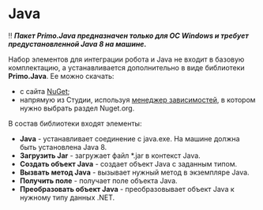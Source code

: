 # Java 
:bangbang: ***Пакет **Primo.Java** предназначен только для ОС Windows и требует предустановленной Java 8 на машине.***

Набор элементов для интеграции робота и Java не входит в базовую комплектацию, а устанавливается дополнительно в виде библиотеки **Primo.Java**. Ее можно скачать:
* с сайта [NuGet](https://www.nuget.org/packages/Primo.Java);
* напрямую из Студии, используя [менеджер зависимостей](https://docs.primo-rpa.ru/primo-rpa/primo-studio/projects/manage-dependencies#menedzher-zavisimostei), в котором нужно выбрать раздел Nuget.org.

В состав библиотеки входят элементы:
* **Java** - устанавливает соединение с java.exe. На машине должна быть установлена Java 8.
*  **Загрузить Jar** - загружает файл \*.jar в контекст Java.
*  **Создать объект Java** - создает объект Java с заданным типом.
*  **Вызвать метод Java** - вызывает нужный метод в экземпляре Java.
*  **Получить поле** - получает поле объекта Java.
*  **Преобразовать объект Java** -  преобразовывает объект Java к нужному типу данных .NET.
